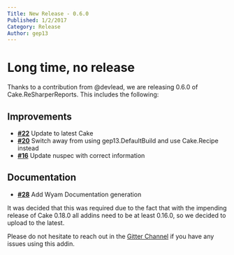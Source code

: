 ```yaml
---
Title: New Release - 0.6.0
Published: 1/2/2017
Category: Release
Author: gep13
---
```


# Long time, no release

Thanks to a contribution from @devlead, we are releasing 0.6.0 of Cake.ReSharperReports.  This includes the following:

## Improvements

- [__#22__](https://github.com/cake-contrib/Cake.ReSharperReports/issues/22) Update to latest Cake
- [__#20__](https://github.com/cake-contrib/Cake.ReSharperReports/issues/20) Switch away from using gep13.DefaultBuild and use Cake.Recipe instead
- [__#16__](https://github.com/cake-contrib/Cake.ReSharperReports/issues/16) Update nuspec with correct information

## Documentation

- [__#28__](https://github.com/cake-contrib/Cake.ReSharperReports/issues/28) Add Wyam Documentation generation

It was decided that this was required due to the fact that with the impending release of Cake 0.18.0 all addins need to be at least 0.16.0, so we decided to upload to the latest.

Please do not hesitate to reach out in the [Gitter Channel](https://gitter.im/cake-contrib/Lobby) if you have any issues using this addin.